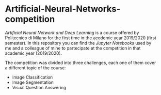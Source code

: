 # Artificial-Neural-Networks-competition
*Artificial Neural Network and Deep Learning* is a course offered by Politecnico di Milano for the first time in the acedemic year 2019/2020 (first semester).
In this repository you can find the *Jupyter Notebooks* used by me and a colleague of mine to partecipate at the competition in that academic year (2019/2020).

The competition was divided into three challenges, each one of them cover a different topic of the course:
 - Image Classification 
 - Image Segmentation
 - Visual Question Answering

 
